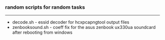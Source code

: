 ### random scripts for random tasks
---
- decode.sh - essid decoder for hcxpcapngtool output files
- zenbooksound.sh - coeff fix for the asus zenbook ux330ua soundcard after rebooting from windows
